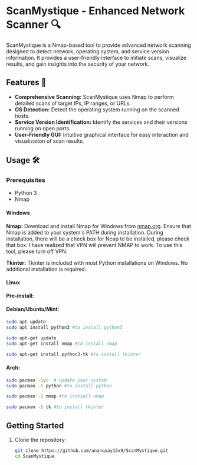 # ScanMystique - Enhanced Network Scanner 🔍

ScanMystique is a Nmap-based tool to provide advanced network scanning designed to detect network, operating system, and service version information. It provides a user-friendly interface to initiate scans, visualize results, and gain insights into the security of your network.


## Features 🚀

- **Comprehensive Scanning:** ScanMystique uses Nmap to perform detailed scans of target IPs, IP ranges, or URLs.
- **OS Detection:** Detect the operating system running on the scanned hosts.
- **Service Version Identification:** Identify the services and their versions running on open ports.
- **User-Friendly GUI:** Intuitive graphical interface for easy interaction and visualization of scan results.

## Usage 🛠️

### Prerequisites

- Python 3
- Nmap

#### Windows

**Nmap:** Download and install Nmap for Windows from [nmap.org](https://nmap.org/download.html). Ensure that Nmap is added to your system's PATH during installation. During installation, there will be a check box for Ncap to be installed, please check that box. I have realized that VPN will prevent NMAP to work. To use this tool, please turn off VPN. 

**Tkinter:** Tkinter is included with most Python installations on Windows. No additional installation is required.

#### Linux

**Pre-install:**  
#### Debian/Ubuntu/Mint:
  ```bash
  sudo apt update
  sudo apt install python3 #to install python3

```
  ```bash
  sudo apt-get update
  sudo apt-get install nmap #to install nmap
```
  ```bash
 sudo apt-get install python3-tk #to install tkinter
```

#### Arch:
  ```bash
  sudo pacman -Syu  # Update your system
  sudo pacman -S python #to install python

```

  ```bash
  sudo pacman -S nmap #to instsall nmap
```

  ```bash
  sudo pacman -S tk #to install tkinter
```


## Getting Started

1. Clone the repository:

   ```bash
   git clone https://github.com/ananquay15x9/ScanMystique.git
   cd ScanMystique
   ```
   
